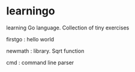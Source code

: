 learningo
=========

learning Go language. Collection of tiny exercises

firstgo :   hello world

newmath :   library. Sqrt function

cmd     :   command line parser



